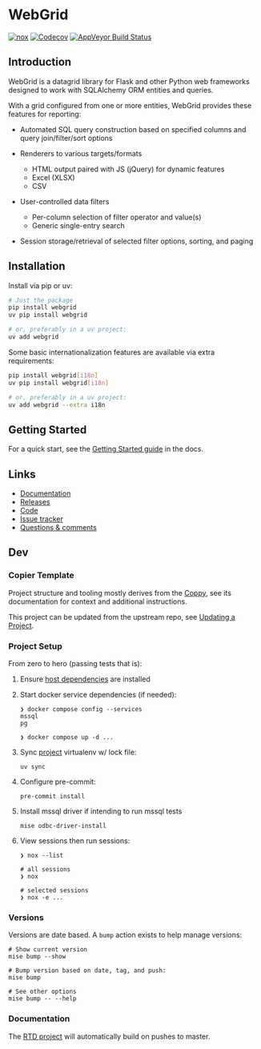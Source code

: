 # WebGrid
[![nox](https://github.com/level12/webgrid/actions/workflows/nox.yaml/badge.svg)](https://github.com/level12/webgrid/actions/workflows/nox.yaml)
[![Codecov](https://codecov.io/gh/level12/webgrid/branch/master/graph/badge.svg)](https://codecov.io/gh/level12/webgrid)
[![AppVeyor Build Status](https://ci.appveyor.com/api/projects/status/6s1886gojqi9c8h6?svg=true)](https://ci.appveyor.com/project/level12/webgrid)


## Introduction

WebGrid is a datagrid library for Flask and other Python web frameworks designed to work with
SQLAlchemy ORM entities and queries.

With a grid configured from one or more entities, WebGrid provides these features for reporting:

- Automated SQL query construction based on specified columns and query join/filter/sort options
- Renderers to various targets/formats

  - HTML output paired with JS (jQuery) for dynamic features
  - Excel (XLSX)
  - CSV

- User-controlled data filters

  - Per-column selection of filter operator and value(s)
  - Generic single-entry search

- Session storage/retrieval of selected filter options, sorting, and paging


## Installation

Install via pip or uv:

```bash
# Just the package
pip install webgrid
uv pip install webgrid

# or, preferably in a uv project:
uv add webgrid
```

Some basic internationalization features are available via extra requirements:

```bash
pip install webgrid[i18n]
uv pip install webgrid[i18n]

# or, preferably in a uv project:
uv add webgrid --extra i18n
```


## Getting Started

For a quick start, see the [Getting Started guide](https://webgrid.readthedocs.io/en/stable/getting-started.html) in the docs.


## Links

* [Documentation](https://webgrid.readthedocs.io/en/stable/index.html)
* [Releases](https://pypi.org/project/WebGrid/)
* [Code](https://github.com/level12/webgrid)
* [Issue tracker](https://github.com/level12/webgrid/issues)
* [Questions & comments](https://github.com/level12/webgrid/discussions)


## Dev

### Copier Template

Project structure and tooling mostly derives from the [Coppy](https://github.com/level12/coppy),
see its documentation for context and additional instructions.

This project can be updated from the upstream repo, see
[Updating a Project](https://github.com/level12/coppy?tab=readme-ov-file#updating-a-project).


### Project Setup

From zero to hero (passing tests that is):

1. Ensure [host dependencies](https://github.com/level12/coppy/wiki/Mise) are installed

2. Start docker service dependencies (if needed):

   ```
   ❯ docker compose config --services
   mssql
   pg

   ❯ docker compose up -d ...
   ```

3. Sync [project](https://docs.astral.sh/uv/concepts/projects/) virtualenv w/ lock file:

   `uv sync`

4. Configure pre-commit:

   `pre-commit install`

5. Install mssql driver if intending to run mssql tests

   `mise odbc-driver-install`

6. View sessions then run sessions:

   ```
   ❯ nox --list

   # all sessions
   ❯ nox

   # selected sessions
   ❯ nox -e ...
   ```


### Versions

Versions are date based.  A `bump` action exists to help manage versions:

```shell
# Show current version
mise bump --show

# Bump version based on date, tag, and push:
mise bump

# See other options
mise bump -- --help
```


### Documentation

The [RTD project](https://app.readthedocs.org/projects/webgrid/) will automatically build on pushes
to master.
